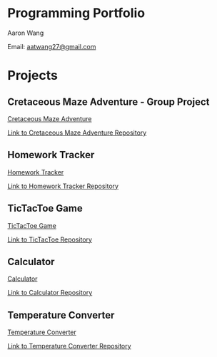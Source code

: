 # Programming Portfolio
Aaron Wang

Email: [aatwang27@gmail.com](mailto:aatwang27@gmail.com)

# Projects

## Cretaceous Maze Adventure - Group Project

[Cretaceous Maze Adventure](https://aawang27.github.io/ProgrammingPortfolio/CretaceousMazeAdventure)

[Link to Cretaceous Maze Adventure Repository](https://github.com/aaWang27/programmingroupproject)

## Homework Tracker

[Homework Tracker](https://aawang27.github.io/ProgrammingPortfolio/HomeworkTracker)

[Link to Homework Tracker Repository](https://github.com/aaWang27/HomeworkTracker)

## TicTacToe Game

[TicTacToe Game](https://aawang27.github.io/ProgrammingPortfolio/TicTacToe)

[Link to TicTacToe Repository](https://github.com/aaWang27/TicTacToeGame)

## Calculator

[Calculator](https://aawang27.github.io/ProgrammingPortfolio/Calculator)

[Link to Calculator Repository](https://github.com/aaWang27/Calculator)

## Temperature Converter

[Temperature Converter](https://aawang27.github.io/ProgrammingPortfolio/TempConverter)

[Link to Temperature Converter Repository](https://github.com/aaWang27/TempConverter)
